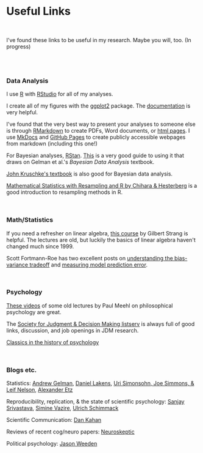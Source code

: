 <h1>Useful Links</h1>

<br/>

I've found these links to be useful in my research. Maybe you will, too. (In progress)

<br/>
<br/>

### Data Analysis

I use [R](https://cran.r-project.org/) with [RStudio](https://www.rstudio.com/) for all of my analyses.

I create all of my figures with the [ggplot2](http://ggplot2.org/) package. The [documentation](http://docs.ggplot2.org/current/) is very helpful.

I've found that the very best way to present your analyses to someone else is through [RMarkdown](http://rmarkdown.rstudio.com/) to create PDFs, Word documents, or [html pages](http://rmarkdown.rstudio.com/html_document_format.html). I use [MkDocs](http://www.mkdocs.org/) and [GitHub Pages](https://pages.github.com/) to create publicly accessible webpages from markdown (including this one!)

For Bayesian analyses, [RStan](http://mc-stan.org/interfaces/rstan.html). [This](https://www3.nd.edu/~mclark19/learn/IntroBayes.pdf) is a very good guide to using it that draws on Gelman et al.'s _Bayesian Data Analysis_ textbook.

[John Kruschke's textbook](http://doingbayesiandataanalysis.blogspot.com/) is also good for Bayesian data analysis.

[Mathematical Statistics with Resampling and R by Chihara & Hesterberg](http://www.amazon.com/Mathematical-Statistics-Resampling-Laura-Chihara/dp/1118029852) is a good introduction to resampling methods in R.

<br/>

### Math/Statistics

If you need a refresher on linear algebra, [this course](http://ocw.mit.edu/courses/mathematics/18-06-linear-algebra-spring-2010/index.htm) by Gilbert Strang is helpful. The lectures are old, but luckily the basics of linear algebra haven't changed much since 1999.

Scott Fortmann-Roe has two excellent posts on [understanding the bias-variance tradeoff](http://scott.fortmann-roe.com/docs/BiasVariance.html) and [measuring model prediction error](http://scott.fortmann-roe.com/docs/MeasuringError.html).

<br/>

### Psychology

[These videos](http://www.psych.umn.edu/meehlvideos.php) of some old lectures by Paul Meehl on philosophical psychology are great.

The [Society for Judgment & Decision Making listserv](http://mail.sjdm.org/mailman/listinfo/jdm-society) is always full of good links, discussion, and job openings in JDM research.

[Classics in the history of psychology](http://psychclassics.yorku.ca/)

<br/>

### Blogs etc.

Statistics: [Andrew Gelman](http://andrewgelman.com/), [Daniel Lakens](http://daniellakens.blogspot.com/), [Uri Simonsohn, Joe Simmons, & Leif Nelson](http://datacolada.org/), [Alexander Etz](http://alexanderetz.com/)

Reproducibility, replication, & the state of scientific psychology: [Sanjay Srivastava](https://hardsci.wordpress.com/), [Simine Vazire](http://sometimesimwrong.typepad.com/wrong/), [Ulrich Schimmack](https://replicationindex.wordpress.com/)

Scientific Communication: [Dan Kahan](http://www.culturalcognition.net/blog)

Reviews of recent cog/neuro papers: [Neuroskeptic](https://blogs.discovermagazine.com/neuroskeptic)

Political psychology: [Jason Weeden](http://www.pleeps.org/)
